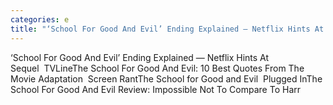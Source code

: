 ```yaml
---
categories: e
title: "‘School For Good And Evil’ Ending Explained — Netflix Hints At Sequel  TVLine"
---
```

‘School For Good And Evil’ Ending Explained — Netflix Hints At Sequel&nbsp;&nbsp;TVLineThe School For Good And Evil: 10 Best Quotes From The Movie Adaptation&nbsp;&nbsp;Screen RantThe School for Good and Evil&nbsp;&nbsp;Plugged InThe School For Good And Evil Review: Impossible Not To Compare To Harr